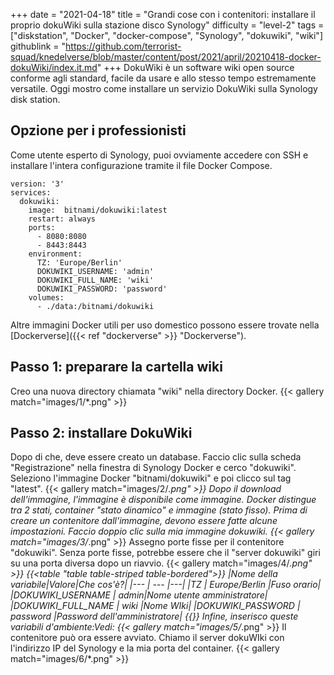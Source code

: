 +++
date = "2021-04-18"
title = "Grandi cose con i contenitori: installare il proprio dokuWiki sulla stazione disco Synology"
difficulty = "level-2"
tags = ["diskstation", "Docker", "docker-compose", "Synology", "dokuwiki", "wiki"]
githublink = "https://github.com/terrorist-squad/knedelverse/blob/master/content/post/2021/april/20210418-docker-dokuWiki/index.it.md"
+++
DokuWiki è un software wiki open source conforme agli standard, facile da usare e allo stesso tempo estremamente versatile. Oggi mostro come installare un servizio DokuWiki sulla Synology disk station.
## Opzione per i professionisti
Come utente esperto di Synology, puoi ovviamente accedere con SSH e installare l'intera configurazione tramite il file Docker Compose.
```
version: '3'
services:
  dokuwiki:
    image:  bitnami/dokuwiki:latest
    restart: always
    ports:
      - 8080:8080
      - 8443:8443
    environment:
      TZ: 'Europe/Berlin'
      DOKUWIKI_USERNAME: 'admin'
      DOKUWIKI_FULL_NAME: 'wiki'
      DOKUWIKI_PASSWORD: 'password'
    volumes:
      - ./data:/bitnami/dokuwiki

```
Altre immagini Docker utili per uso domestico possono essere trovate nella [Dockerverse]({{< ref "dockerverse" >}} "Dockerverse").
## Passo 1: preparare la cartella wiki
Creo una nuova directory chiamata "wiki" nella directory Docker.
{{< gallery match="images/1/*.png" >}}

## Passo 2: installare DokuWiki
Dopo di che, deve essere creato un database. Faccio clic sulla scheda "Registrazione" nella finestra di Synology Docker e cerco "dokuwiki". Seleziono l'immagine Docker "bitnami/dokuwiki" e poi clicco sul tag "latest".
{{< gallery match="images/2/*.png" >}}
Dopo il download dell'immagine, l'immagine è disponibile come immagine. Docker distingue tra 2 stati, container "stato dinamico" e immagine (stato fisso). Prima di creare un contenitore dall'immagine, devono essere fatte alcune impostazioni. Faccio doppio clic sulla mia immagine dokuwiki.
{{< gallery match="images/3/*.png" >}}
Assegno porte fisse per il contenitore "dokuwiki". Senza porte fisse, potrebbe essere che il "server dokuwiki" giri su una porta diversa dopo un riavvio.
{{< gallery match="images/4/*.png" >}}
{{<table "table table-striped table-bordered">}}
|Nome della variabile|Valore|Che cos'è?|
|--- | --- |---|
|TZ	| Europe/Berlin	|Fuso orario|
|DOKUWIKI_USERNAME	| admin|Nome utente amministratore|
|DOKUWIKI_FULL_NAME |	wiki	|Nome WIki|
|DOKUWIKI_PASSWORD	| password	|Password dell'amministratore|
{{</table>}}
Infine, inserisco queste variabili d'ambiente:Vedi:
{{< gallery match="images/5/*.png" >}}
Il contenitore può ora essere avviato. Chiamo il server dokuWIki con l'indirizzo IP del Synology e la mia porta del container.
{{< gallery match="images/6/*.png" >}}


